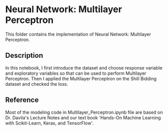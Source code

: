 # Neural Network: Multilayer Perceptron
This folder contains the implementation of Neural Network: Multilayer Perceptron.

## Description
In this notebook, I first introduce the dataset and choose response variable and exploratory variables so that can be used to perform Multilayer Perceptron. Then I applied the Multilayer Perceptron on the Shill Bidding dataset and checked the loss.

## Reference
Most of the modeling code in Multilayer_Perceptron.ipynb file are based on Dr. Davila's Lecture Notes and our text book 'Hands-On Machine Learning with Scikit-Learn, Keras, and TensorFlow'.